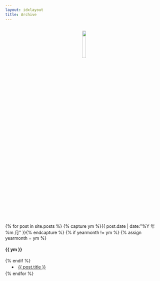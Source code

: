 ```yaml
---
layout: idxlayout
title: Archive
---
```


<p style="text-align:center;font-size:2em" >
<a target="_blank" href="http://weibo.com/u/5039443877">
<img  src="http://tp2.sinaimg.cn/5039443877/180/40067180401/1" width="15%" height="15%" style="border-radius:2.8em"></a>
</p>

<section>
{% for post in site.posts %}
  {% capture ym %}{{ post.date | date:"%Y 年 %m 月" }}{% endcapture %}
  {% if yearmonth != ym %}
    {% assign yearmonth = ym %}
    <h4>{{ ym }}</h4>
  {% endif %}
  	<li style="margin-left:1.5em;line-height:1.7em">
	<a href="{{ post.url }}" title="{{ post.title }}">{{ post.title }}</a>
	</li>
{% endfor %}
</section>






